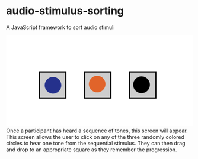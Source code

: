# audio-stimulus-sorting
A JavaScript framework to sort audio stimuli


![preview](/img/preview.png)
Once a participant has heard a sequence of tones, this screen will appear.
This screen allows the user to click on any of the three randomly colored circles to hear one tone from the sequential stimulus. They can then drag and drop to an appropriate square as they remember the progression.
